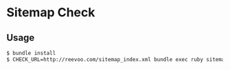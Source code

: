 # Sitemap Check

## Usage

```bash
$ bundle install
$ CHECK_URL=http://reevoo.com/sitemap_index.xml bundle exec ruby sitemap_check.rb
```
